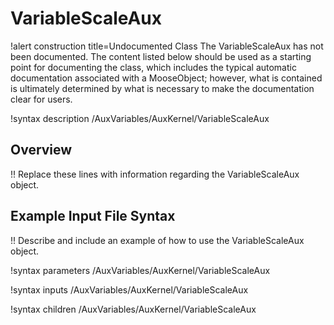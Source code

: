 # VariableScaleAux

!alert construction title=Undocumented Class
The VariableScaleAux has not been documented. The content listed below should be used as a starting point for
documenting the class, which includes the typical automatic documentation associated with a
MooseObject; however, what is contained is ultimately determined by what is necessary to make the
documentation clear for users.

!syntax description /AuxVariables/AuxKernel/VariableScaleAux

## Overview

!! Replace these lines with information regarding the VariableScaleAux object.

## Example Input File Syntax

!! Describe and include an example of how to use the VariableScaleAux object.

!syntax parameters /AuxVariables/AuxKernel/VariableScaleAux

!syntax inputs /AuxVariables/AuxKernel/VariableScaleAux

!syntax children /AuxVariables/AuxKernel/VariableScaleAux
